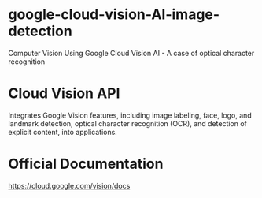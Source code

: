 # google-cloud-vision-AI-image-detection
Computer Vision Using Google Cloud Vision AI - A case of optical character recognition

# Cloud Vision API
Integrates Google Vision features, including image labeling, face, logo, and landmark detection, optical character recognition (OCR), and detection of explicit content, into applications.


# Official Documentation

https://cloud.google.com/vision/docs
